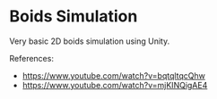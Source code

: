 # Boids Simulation

Very basic 2D boids simulation using Unity.

References:

+ https://www.youtube.com/watch?v=bqtqltqcQhw
+ https://www.youtube.com/watch?v=mjKINQigAE4